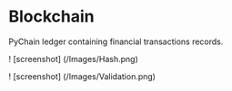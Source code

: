 # Blockchain

PyChain ledger containing financial transactions records.

! [screenshot] (/Images/Hash.png) 

! [screenshot] (/Images/Validation.png) 
